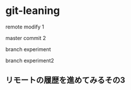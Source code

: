 # git-leaning

remote modify 1

master commit 2

branch experiment

branch experiment2

## リモートの履歴を進めてみるその3
